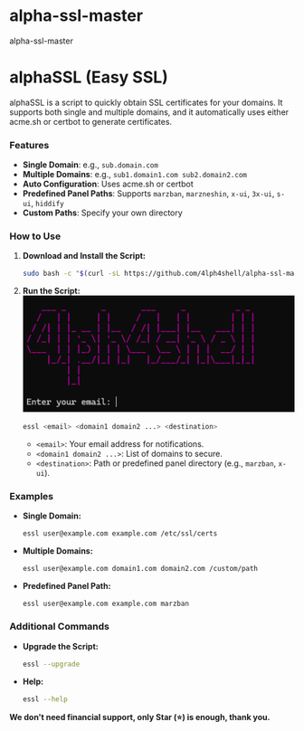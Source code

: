 # alpha-ssl-master
alpha-ssl-master

# alphaSSL (Easy SSL)

alphaSSL is a script to quickly obtain SSL certificates for your domains. It supports both single and multiple domains, and it automatically uses either acme.sh or certbot to generate certificates.

### Features

- **Single Domain**: e.g., `sub.domain.com`
- **Multiple Domains**: e.g., `sub1.domain1.com sub2.domain2.com`
- **Auto Configuration**: Uses acme.sh or certbot
- **Predefined Panel Paths**: Supports `marzban`, `marzneshin`, `x-ui`, `3x-ui`, `s-ui`, `hiddify`
- **Custom Paths**: Specify your own directory

### How to Use

1. **Download and Install the Script:**

   ```bash
   sudo bash -c "$(curl -sL https://github.com/4lph4shell/alpha-ssl-master.git/alphaSSL.sh)" @ --install
   ```

2. **Run the Script:**
   <img  src="https://github.com/4lph4shell/alpha-ssl-master/blob/master/00.png" />
   ```bash
   essl <email> <domain1 domain2 ...> <destination>
   ```
   - `<email>`: Your email address for notifications.
   - `<domain1 domain2 ...>`: List of domains to secure.
   - `<destination>`: Path or predefined panel directory (e.g., `marzban`, `x-ui`).

### Examples

- **Single Domain:**

  ```bash
  essl user@example.com example.com /etc/ssl/certs
  ```

- **Multiple Domains:**

  ```bash
  essl user@example.com domain1.com domain2.com /custom/path
  ```

- **Predefined Panel Path:**
  ```bash
  essl user@example.com example.com marzban
  ```

### Additional Commands

- **Upgrade the Script:**

  ```bash
  essl --upgrade
  ```

- **Help:**
  ```bash
  essl --help
  ```

**We don't need financial support, only Star (⭐) is enough, thank you.**
